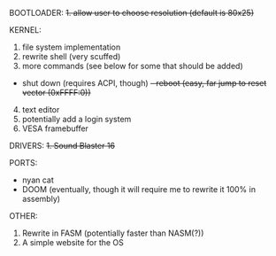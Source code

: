 BOOTLOADER:
~~1. allow user to choose resolution (default is 80x25)~~

KERNEL:
1. file system implementation
2. rewrite shell (very scuffed)
3. more commands (see below for some that should be added)
  - shut down (requires ACPI, though)
  ~~- reboot    (easy, far jump to reset vector (0xFFFF:0))~~
4. text editor
5. potentially add a login system
6. VESA framebuffer

DRIVERS:
~~1. Sound Blaster 16~~

PORTS:
- nyan cat
- DOOM (eventually, though it will require me to rewrite it 100% in
        assembly)

OTHER:
1. Rewrite in FASM (potentially faster than NASM(?))
2. A simple website for the OS